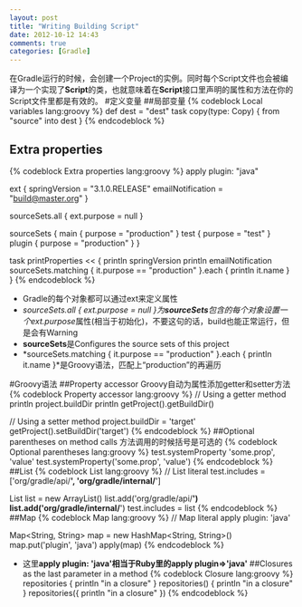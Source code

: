 ```yaml
---
layout: post
title: "Writing Building Script"
date: 2012-10-12 14:43
comments: true
categories: [Gradle]
---
```

在Gradle运行的时候，会创建一个Project的实例。同时每个Script文件也会被编译为一个实现了**Script**的类，也就意味着在**Script**接口里声明的属性和方法在你的Script文件里都是有效的。
#定义变量
##局部变量
{% codeblock Local variables lang:groovy %}
	def dest = "dest"
	task copy(type: Copy) {
		from "source"
		into dest
	}
{% endcodeblock %}
## Extra properties
{% codeblock Extra properties lang:groovy %}
apply plugin: "java"

ext {
    springVersion = "3.1.0.RELEASE"
    emailNotification = "build@master.org"
}

sourceSets.all { ext.purpose = null }

sourceSets {
    main {
        purpose = "production"
    }
    test {
        purpose = "test"
    }
    plugin {
        purpose = "production"
    }
}

task printProperties << {
    println springVersion
    println emailNotification
    sourceSets.matching { it.purpose == "production" }.each { println it.name }
}
{% endcodeblock %}

* Gradle的每个对象都可以通过ext来定义属性
* *sourceSets.all { ext.purpose = null }*为**sourceSets**包含的每个对象设置一个*ext.purpose*属性(相当于初始化)，不要这句的话，build也能正常运行，但是会有Warning
* **sourceSets**是Configures the source sets of this project
* *sourceSets.matching { it.purpose == "production" }.each { println it.name }*是Groovy语法，匹配上“production”的再遍历

#Groovy语法
##Property accessor
Groovy自动为属性添加getter和setter方法
{% codeblock Property accessor lang:groovy %}
// Using a getter method
println project.buildDir
println getProject().getBuildDir()

// Using a setter method
project.buildDir = 'target'
getProject().setBuildDir('target')
{% endcodeblock %}
##Optional parentheses on method calls
方法调用的时候括号是可选的
{% codeblock Optional parentheses lang:groovy %}
test.systemProperty 'some.prop', 'value'
test.systemProperty('some.prop', 'value')
{% endcodeblock %}
##List
{% codeblock List lang:groovy %}
// List literal
test.includes = ['org/gradle/api/**', 'org/gradle/internal/**']

List<String> list = new ArrayList<String>()
list.add('org/gradle/api/**')
list.add('org/gradle/internal/**')
test.includes = list
{% endcodeblock %}
##Map
{% codeblock Map lang:groovy %}
// Map literal
apply plugin: 'java'

Map<String, String> map = new HashMap<String, String>()
map.put('plugin', 'java')
apply(map)
{% endcodeblock %}

* 这里**apply plugin: 'java'**相当于Ruby里的**apply plugin=>'java'**
##Closures as the last parameter in a method
{% codeblock Closure lang:groovy %}
repositories {
    println "in a closure"
}
repositories() { println "in a closure" }
repositories({ println "in a closure" })
{% endcodeblock %}


